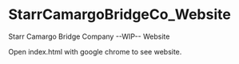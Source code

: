 # StarrCamargoBridgeCo_Website
Starr Camargo Bridge Company --WIP-- Website

Open index.html with google chrome to see website.
